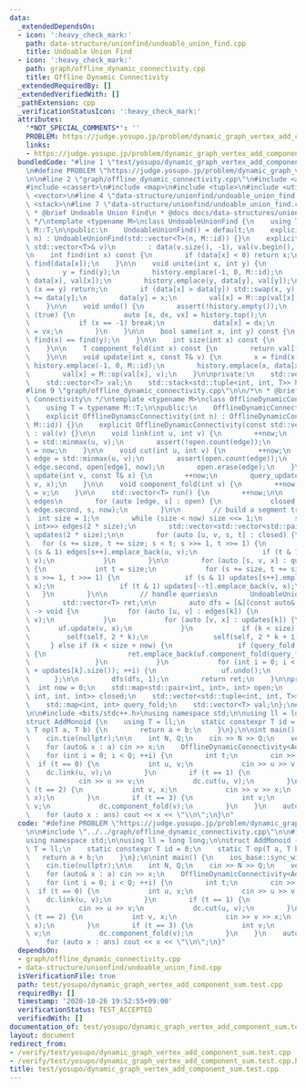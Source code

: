 ```yaml
---
data:
  _extendedDependsOn:
  - icon: ':heavy_check_mark:'
    path: data-structure/unionfind/undoable_union_find.cpp
    title: Undoable Union Find
  - icon: ':heavy_check_mark:'
    path: graph/offline_dynamic_connectivity.cpp
    title: Offline Dynamic Connectivity
  _extendedRequiredBy: []
  _extendedVerifiedWith: []
  _pathExtension: cpp
  _verificationStatusIcon: ':heavy_check_mark:'
  attributes:
    '*NOT_SPECIAL_COMMENTS*': ''
    PROBLEM: https://judge.yosupo.jp/problem/dynamic_graph_vertex_add_component_sum
    links:
    - https://judge.yosupo.jp/problem/dynamic_graph_vertex_add_component_sum
  bundledCode: "#line 1 \"test/yosupo/dynamic_graph_vertex_add_component_sum.test.cpp\"\
    \n#define PROBLEM \"https://judge.yosupo.jp/problem/dynamic_graph_vertex_add_component_sum\"\
    \n\n#line 2 \"graph/offline_dynamic_connectivity.cpp\"\n#include <algorithm>\n\
    #include <cassert>\n#include <map>\n#include <tuple>\n#include <utility>\n#include\
    \ <vector>\n#line 4 \"data-structure/unionfind/undoable_union_find.cpp\"\n#include\
    \ <stack>\n#line 7 \"data-structure/unionfind/undoable_union_find.cpp\"\n\n/*\n\
    \ * @brief Undoable Union Find\n * @docs docs/data-structures/unionfind/undoable_union_find.md\n\
    \ */\ntemplate <typename M>\nclass UndoableUnionFind {\n    using T = typename\
    \ M::T;\n\npublic:\n    UndoableUnionFind() = default;\n    explicit UndoableUnionFind(int\
    \ n) : UndoableUnionFind(std::vector<T>(n, M::id)) {}\n    explicit UndoableUnionFind(const\
    \ std::vector<T>& v)\n        : data(v.size(), -1), val(v.begin(), v.end()) {}\n\
    \n    int find(int x) const {\n        if (data[x] < 0) return x;\n        return\
    \ find(data[x]);\n    }\n\n    void unite(int x, int y) {\n        x = find(x);\n\
    \        y = find(y);\n        history.emplace(-1, 0, M::id);\n        history.emplace(x,\
    \ data[x], val[x]);\n        history.emplace(y, data[y], val[y]);\n        if\
    \ (x == y) return;\n        if (data[x] > data[y]) std::swap(x, y);\n        data[x]\
    \ += data[y];\n        data[y] = x;\n        val[x] = M::op(val[x], val[y]);\n\
    \    }\n\n    void undo() {\n        assert(!history.empty());\n        while\
    \ (true) {\n            auto [x, dx, vx] = history.top();\n            history.pop();\n\
    \            if (x == -1) break;\n            data[x] = dx;\n            val[x]\
    \ = vx;\n        }\n    }\n\n    bool same(int x, int y) const {\n        return\
    \ find(x) == find(y);\n    }\n\n    int size(int x) const {\n        return -data[find(x)];\n\
    \    }\n\n    T component_fold(int x) const {\n        return val[find(x)];\n\
    \    }\n\n    void update(int x, const T& v) {\n        x = find(x);\n       \
    \ history.emplace(-1, 0, M::id);\n        history.emplace(x, data[x], val[x]);\n\
    \        val[x] = M::op(val[x], v);\n    }\n\nprivate:\n    std::vector<int> data;\n\
    \    std::vector<T> val;\n    std::stack<std::tuple<int, int, T>> history;\n};\n\
    #line 9 \"graph/offline_dynamic_connectivity.cpp\"\n\n/*\n * @brief Offline Dynamic\
    \ Connectivity\n */\ntemplate <typename M>\nclass OfflineDynamicConnectivity {\n\
    \    using T = typename M::T;\n\npublic:\n    OfflineDynamicConnectivity() = default;\n\
    \    explicit OfflineDynamicConnectivity(int n) : OfflineDynamicConnectivity(std::vector<T>(n,\
    \ M::id)) {}\n    explicit OfflineDynamicConnectivity(const std::vector<T>& v)\
    \ : val(v) {}\n\n    void link(int u, int v) {\n        ++now;\n        auto edge\
    \ = std::minmax(u, v);\n        assert(!open.count(edge));\n        open[edge]\
    \ = now;\n    }\n\n    void cut(int u, int v) {\n        ++now;\n        auto\
    \ edge = std::minmax(u, v);\n        assert(open.count(edge));\n        closed.emplace_back(edge.first,\
    \ edge.second, open[edge], now);\n        open.erase(edge);\n    }\n\n    void\
    \ update(int v, const T& x) {\n        ++now;\n        query_update.emplace_back(now,\
    \ v, x);\n    }\n\n    void component_fold(int v) {\n        ++now;\n        query_fold[now]\
    \ = v;\n    }\n\n    std::vector<T> run() {\n        ++now;\n\n        // cut\
    \ edges\n        for (auto [edge, s] : open) {\n            closed.emplace_back(edge.first,\
    \ edge.second, s, now);\n        }\n\n        // build a segment tree\n      \
    \  int size = 1;\n        while (size < now) size <<= 1;\n        std::vector<std::vector<std::pair<int,\
    \ int>>> edges(2 * size);\n        std::vector<std::vector<std::pair<int, T>>>\
    \ updates(2 * size);\n\n        for (auto [u, v, s, t] : closed) {\n         \
    \   for (s += size, t += size; s < t; s >>= 1, t >>= 1) {\n                if\
    \ (s & 1) edges[s++].emplace_back(u, v);\n                if (t & 1) edges[--t].emplace_back(u,\
    \ v);\n            }\n        }\n\n        for (auto [s, v, x] : query_update)\
    \ {\n            int t = size;\n            for (s += size, t += size; s < t;\
    \ s >>= 1, t >>= 1) {\n                if (s & 1) updates[s++].emplace_back(v,\
    \ x);\n                if (t & 1) updates[--t].emplace_back(v, x);\n         \
    \   }\n        }\n\n        // handle queries\n        UndoableUnionFind<M> uf(val);\n\
    \        std::vector<T> ret;\n\n        auto dfs = [&](const auto& self, int k)\
    \ -> void {\n            for (auto [u, v] : edges[k]) {\n                uf.unite(u,\
    \ v);\n            }\n            for (auto [v, x] : updates[k]) {\n         \
    \       uf.update(v, x);\n            }\n            if (k < size) {\n       \
    \         self(self, 2 * k);\n                self(self, 2 * k + 1);\n       \
    \     } else if (k < size + now) {\n                if (query_fold.count(k - size))\
    \ {\n                    ret.emplace_back(uf.component_fold(query_fold[k - size]));\n\
    \                }\n            }\n            for (int i = 0; i < (int) (edges[k].size()\
    \ + updates[k].size()); ++i) {\n                uf.undo();\n            }\n  \
    \      };\n\n        dfs(dfs, 1);\n        return ret;\n    }\n\nprivate:\n  \
    \  int now = 0;\n    std::map<std::pair<int, int>, int> open;\n    std::vector<std::tuple<int,\
    \ int, int, int>> closed;\n    std::vector<std::tuple<int, int, T>> query_update;\n\
    \    std::map<int, int> query_fold;\n    std::vector<T> val;\n};\n#line 4 \"test/yosupo/dynamic_graph_vertex_add_component_sum.test.cpp\"\
    \n\n#include <bits/stdc++.h>\nusing namespace std;\n\nusing ll = long long;\n\n\
    struct AddMonoid {\n    using T = ll;\n    static constexpr T id = 0;\n    static\
    \ T op(T a, T b) {\n        return a + b;\n    }\n};\n\nint main() {\n    ios_base::sync_with_stdio(false);\n\
    \    cin.tie(nullptr);\n\n    int N, Q;\n    cin >> N >> Q;\n    vector<ll> a(N);\n\
    \    for (auto& x : a) cin >> x;\n    OfflineDynamicConnectivity<AddMonoid> dc(a);\n\
    \    for (int i = 0; i < Q; ++i) {\n        int t;\n        cin >> t;\n      \
    \  if (t == 0) {\n            int u, v;\n            cin >> u >> v;\n        \
    \    dc.link(u, v);\n        }\n        if (t == 1) {\n            int u, v;\n\
    \            cin >> u >> v;\n            dc.cut(u, v);\n        }\n        if\
    \ (t == 2) {\n            int v, x;\n            cin >> v >> x;\n            dc.update(v,\
    \ x);\n        }\n        if (t == 3) {\n            int v;\n            cin >>\
    \ v;\n            dc.component_fold(v);\n        }\n    }\n    auto ans = dc.run();\n\
    \    for (auto x : ans) cout << x << \"\\n\";\n}\n"
  code: "#define PROBLEM \"https://judge.yosupo.jp/problem/dynamic_graph_vertex_add_component_sum\"\
    \n\n#include \"../../graph/offline_dynamic_connectivity.cpp\"\n\n#include <bits/stdc++.h>\n\
    using namespace std;\n\nusing ll = long long;\n\nstruct AddMonoid {\n    using\
    \ T = ll;\n    static constexpr T id = 0;\n    static T op(T a, T b) {\n     \
    \   return a + b;\n    }\n};\n\nint main() {\n    ios_base::sync_with_stdio(false);\n\
    \    cin.tie(nullptr);\n\n    int N, Q;\n    cin >> N >> Q;\n    vector<ll> a(N);\n\
    \    for (auto& x : a) cin >> x;\n    OfflineDynamicConnectivity<AddMonoid> dc(a);\n\
    \    for (int i = 0; i < Q; ++i) {\n        int t;\n        cin >> t;\n      \
    \  if (t == 0) {\n            int u, v;\n            cin >> u >> v;\n        \
    \    dc.link(u, v);\n        }\n        if (t == 1) {\n            int u, v;\n\
    \            cin >> u >> v;\n            dc.cut(u, v);\n        }\n        if\
    \ (t == 2) {\n            int v, x;\n            cin >> v >> x;\n            dc.update(v,\
    \ x);\n        }\n        if (t == 3) {\n            int v;\n            cin >>\
    \ v;\n            dc.component_fold(v);\n        }\n    }\n    auto ans = dc.run();\n\
    \    for (auto x : ans) cout << x << \"\\n\";\n}"
  dependsOn:
  - graph/offline_dynamic_connectivity.cpp
  - data-structure/unionfind/undoable_union_find.cpp
  isVerificationFile: true
  path: test/yosupo/dynamic_graph_vertex_add_component_sum.test.cpp
  requiredBy: []
  timestamp: '2020-10-26 19:52:55+09:00'
  verificationStatus: TEST_ACCEPTED
  verifiedWith: []
documentation_of: test/yosupo/dynamic_graph_vertex_add_component_sum.test.cpp
layout: document
redirect_from:
- /verify/test/yosupo/dynamic_graph_vertex_add_component_sum.test.cpp
- /verify/test/yosupo/dynamic_graph_vertex_add_component_sum.test.cpp.html
title: test/yosupo/dynamic_graph_vertex_add_component_sum.test.cpp
---
```

